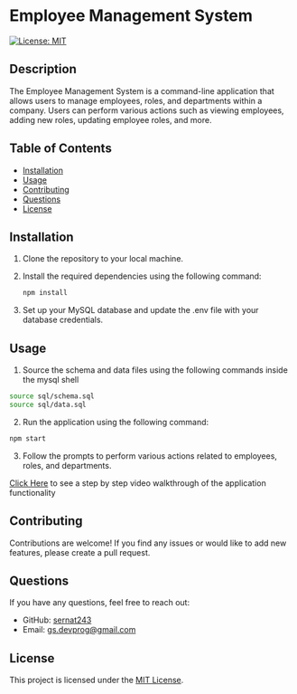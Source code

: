 # Employee Management System

[![License: MIT](https://img.shields.io/badge/License-MIT-blue.svg)](https://opensource.org/licenses/MIT)

## Description

The Employee Management System is a command-line application that allows users to manage employees, roles, and departments within a company. Users can perform various actions such as viewing employees, adding new roles, updating employee roles, and more.

## Table of Contents

- [Installation](#installation)
- [Usage](#usage)
- [Contributing](#contributing)
- [Questions](#questions)
- [License](#license)

## Installation

1. Clone the repository to your local machine.
2. Install the required dependencies using the following command:

   ```sh
   npm install
   ```
3. Set up your MySQL database and update the .env file with your database credentials.

## Usage

1. Source the schema and data files using the following commands inside the mysql shell
```sh
source sql/schema.sql
source sql/data.sql
```
2. Run the application using the following command:
```sh
npm start
```
3. Follow the prompts to perform various actions related to employees, roles, and departments.

[Click Here](https://watch.screencastify.com/v/tB0KPx4QBXYZnMx0JCQc) to see a step by step video walkthrough of the application functionality

## Contributing

Contributions are welcome! If you find any issues or would like to add new features, please create a pull request.

## Questions

If you have any questions, feel free to reach out:

- GitHub: [sernat243](https://github.com/sernat243)
- Email: [gs.devprog@gmail.com](mailto:gs.devprog@gmail.com)

## License

This project is licensed under the [MIT License](LICENSE).